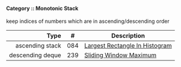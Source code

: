 #### Category :: Monotonic Stack 

keep indices of numbers which are in ascending/descending order

| Type         | # | Description |
| ---------------------: |:---:| ------------|
| ascending stack  | 084 | [Largest Rectangle In Histogram](https://github.com/interviewcoder/leetcode/tree/master/src/_084_LargestRectangleInHistogram) |
| descending deque | 239 | [Sliding Window Maximum](https://github.com/interviewcoder/leetcode/tree/master/src/_239_SlidingWindowMaximum) |